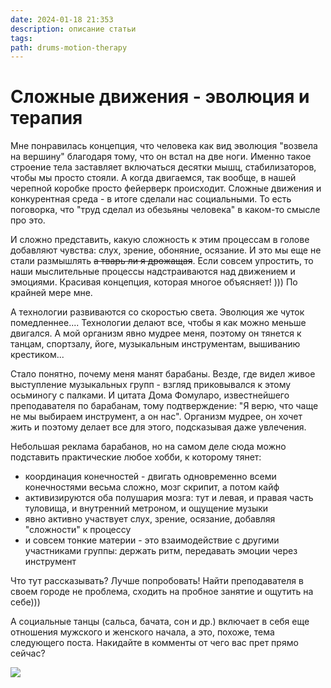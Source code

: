 ```yaml
---
date: 2024-01-18 21:353
description: описание статьи
tags: 
path: drums-motion-therapy
---
```

# Сложные движения - эволюция и терапия

Мне понравилась концепция, что человека как вид эволюция "возвела на вершину" благодаря тому, что он встал на две ноги. Именно такое строение тела заставляет включаться десятки мышц, стабилизаторов, чтобы мы просто стояли. А когда двигаемся, так вообще, в нашей черепной коробке просто фейерверк происходит. Сложные движения и конкурентная среда - в итоге сделали нас социальными. То есть поговорка, что "труд сделал из обезьяны человека" в каком-то смысле про это. 

И сложно представить, какую сложность к этим процессам в голове добавляют чувства: слух, зрение, обоняние, осязание. И это мы еще не стали размышлять ~~а тварь ли я дрожащая~~. Если совсем упростить, то наши мыслительные процессы надстраиваются над движением и эмоциями. Красивая концепция, которая многое объясняет! ))) По крайней мере мне. 

А технологии развиваются со скоростью света. Эволюция же чуток помедленнее.... Технологии делают все, чтобы я как можно меньше двигался. А мой организм явно мудрее меня, поэтому он тянется к танцам, спортзалу, йоге, музыкальным инструментам, вышиванию крестиком... 

Стало понятно, почему меня манят барабаны. Везде, где видел живое выступление музыкальных групп - взгляд приковывался к этому осьминогу с палками. И цитата Дома Фомуларо, известнейшего преподавателя по барабанам, тому подтверждение: "Я верю, что чаще не мы выбираем инструмент, а он нас".  Организм мудрее, он хочет жить и поэтому делает все для этого, подсказывая даже увлечения.

Небольшая реклама барабанов, но на самом деле сюда можно подставить практические любое хобби, к которому тянет:
- координация конечностей - двигать одновременно всеми конечностями весьма сложно, мозг скрипит, а потом кайф
- активизируются оба полушария мозга: тут и левая, и правая часть туловища, и внутренний метроном, и ощущение музыки
- явно активно участвует слух, зрение, осязание, добавляя "сложности" к процессу
- и совсем тонкие материи - это взаимодействие с другими участниками группы: держать ритм, передавать эмоции через инструмент

Что тут рассказывать? Лучше попробовать! Найти преподавателя в своем городе не проблема, сходить на пробное занятие и ощутить на себе)))

А социальные танцы (сальса, бачата, сон и др.) включает в себя еще отношения мужского и женского начала, а это, похоже, тема следующего поста. 
Накидайте в комменты от чего вас прет прямо сейчас?



![](https://habrastorage.org/webt/tx/e9/tl/txe9tlmqr2ifkdy-o3ao8jfeqm0.jpeg)